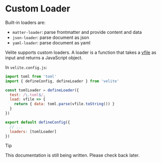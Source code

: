 # Custom Loader

Built-in loaders are:

- `matter-loader`: parse frontmatter and provide content and data
- `json-loader`: parse document as json
- `yaml-loader`: parse document as yaml

Velite supports custom loaders. A loader is a function that takes a [vfile](https://github.com/vfile/vfile) as input and returns a JavaScript object.

In `velite.config.js`:

```js
import toml from 'toml'
import { defineConfig, defineLoader } from 'velite'

const tomlLoader = defineLoader({
  test: /\.toml$/,
  load: vfile => {
    return { data: toml.parse(vfile.toString()) }
  }
})

export default defineConfig({
  // ...
  loaders: [tomlLoader]
})
```

> [!TIP]
> This documentation is still being written. Please check back later.
